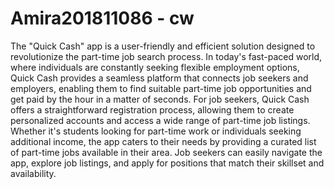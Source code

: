 # Amira201811086 - cw
The "Quick Cash" app is a user-friendly and efficient solution designed to revolutionize the part-time job search process. In today's fast-paced world, where individuals are constantly seeking flexible employment options, Quick Cash provides a seamless platform that connects job seekers and employers, enabling them to find suitable part-time job opportunities and get paid by the hour in a matter of seconds. For job seekers, Quick Cash offers a straightforward registration process, allowing them to create personalized accounts and access a wide range of part-time job listings. Whether it's students looking for part-time work or individuals seeking additional income, the app caters to their needs by providing a curated list of part-time jobs available in their area. Job seekers can easily navigate the app, explore job listings, and apply for positions that match their skillset and availability.
